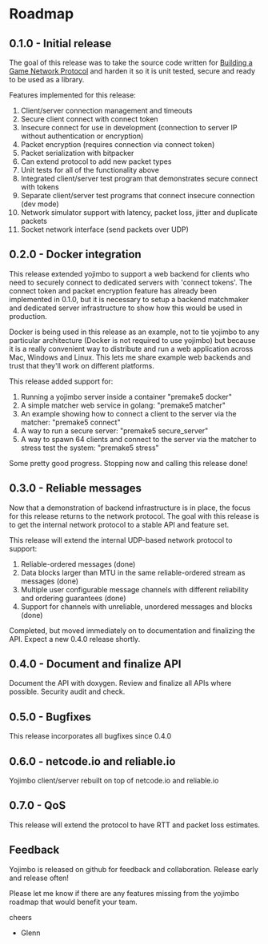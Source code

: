 # Roadmap

## 0.1.0 - Initial release

The goal of this release was to take the source code written for [Building a Game Network Protocol](http://gafferongames.com/building-a-game-network-protocol/) and harden it so it is unit tested, secure and ready to be used as a library.

Features implemented for this release:

1. Client/server connection management and timeouts
2. Secure client connect with connect token
3. Insecure connect for use in development (connection to server IP without authentication or encryption)
4. Packet encryption (requires connection via connect token)
5. Packet serialization with bitpacker
6. Can extend protocol to add new packet types
7. Unit tests for all of the functionality above
8. Integrated client/server test program that demonstrates secure connect with tokens
9. Separate client/server test programs that connect insecure connection (dev mode)
10. Network simulator support with latency, packet loss, jitter and duplicate packets
11. Socket network interface (send packets over UDP)

## 0.2.0 - Docker integration

This release extended yojimbo to support a web backend for clients who need to securely connect to dedicated servers with 'connect tokens'. The connect token and packet encryption feature has already been implemented in 0.1.0, but it is necessary to setup a backend matchmaker and dedicated server infrastructure to show how this would be used in production. 

Docker is being used in this release as an example, not to tie yojimbo to any particular architecture (Docker is not required to use yojimbo) but because it is a really convenient way to distribute and run a web application across Mac, Windows and Linux. This lets me share example web backends and trust that they'll work on different platforms.

This release added support for: 

1. Running a yojimbo server inside a container "premake5 docker"
2. A simple matcher web service in golang: "premake5 matcher"
3. An example showing how to connect a client to the server via the matcher: "premake5 connect"
4. A way to run a secure server: "premake5 secure_server"
5. A way to spawn 64 clients and connect to the server via the matcher to stress test the system: "premake5 stress"

Some pretty good progress. Stopping now and calling this release done!

## 0.3.0 - Reliable messages

Now that a demonstration of backend infrastructure is in place, the focus for this release returns to the network protocol. The goal with this release is to get the internal network protocol to a stable API and feature set.

This release will extend the internal UDP-based network protocol to support: 

1. Reliable-ordered messages (done)
2. Data blocks larger than MTU in the same reliable-ordered stream as messages (done)
3. Multiple user configurable message channels with different reliability and ordering guarantees (done)
4. Support for channels with unreliable, unordered messages and blocks (done)

Completed, but moved immediately on to documentation and finalizing the API. Expect a new 0.4.0 release shortly.

## 0.4.0 - Document and finalize API

Document the API with doxygen. Review and finalize all APIs where possible. Security audit and check.

## 0.5.0 - Bugfixes

This release incorporates all bugfixes since 0.4.0

## 0.6.0 - netcode.io and reliable.io

Yojimbo client/server rebuilt on top of netcode.io and reliable.io

## 0.7.0 - QoS

This release will extend the protocol to have RTT and packet loss estimates.

## Feedback

Yojimbo is released on github for feedback and collaboration. Release early and release often!

Please let me know if there are any features missing from the yojimbo roadmap that would benefit your team.

cheers

- Glenn
